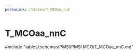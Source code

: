 ```yaml
---
permalink: /tables/T_MCOaa_nnC
---
```

# T_MCOaa_nnC

<!-- ATTENTION : Ne pas supprimer ou modifier la ligne ci-dessous -->
#include "tables/.schemas/PMSI/PMSI MCO/T_MCOaa_nnC.md"
<!-- ATTENTION : Ne pas supprimer ou modifier la ligne ci-dessus -->
